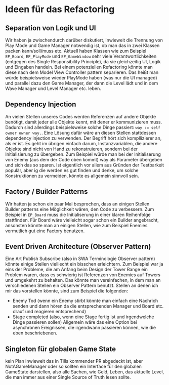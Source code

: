 # Ideen für das Refactoring

## Separation von Logik und UI

Wir haben ja zwischendurch darüber diskutiert, inwieweit die Trennung von Play Mode und Game Manager notwendig ist, ob man das in zwei Klassen packen kann/soll/muss etc. Aktuell haben Klassen wie zum Beispiel `EP_Board`, `EP_PlayMode` und `EP_GameWindow` sehr viele Verantwortlichkeiten (entgegen des Single Responsibility Principle), da sie gleichzeitig UI, Logik und Eingaben handeln. Bei einem potenziellen Refactoring könnte man diese nach dem Model View Controller pattern separieren. Das heißt man würde beispielsweise wieder PlayMode haben (was nur die UI managed) und parallel dazu den Game Manager, der dann die Level lädt und in dem Wave Manager und Level Manager etc. leben.

## Dependency Injection

An vielen Stellen unseres Codes werden Referenzen auf andere Objekte benötigt, damit jeder alle Objekte kennt, mit dener er kommunizieren muss. Dadurch sind allerdings beispielsweise solche Dinge passiert: `way := self owner owner way.`. Eine Lösung dafür wäre an diesen Stellen stattdessen dependency injection zu verwenden. Der Begriff hört sich kompllizierer an, als er ist. Es geht im übrigen einfach darum, Instanzvariablen, die andere Objekte sind nicht von Hand zu rekonstruieren, sondern bei der Initialisierung zu übergeben. Zum Beispiel würde man bei der Initialiserung von Enemy (aus dem der Code oben kommt) way als Parameter übergeben und sich das so sparen. Ist eigentlich vor allem aus Gründen der Testbarkeit populär, aber ig die werden es gut finden und denke, um solche Konstruktionen zu vermeiden, könnte es allgemein sinnvoll sein.

## Factory / Builder Patterns

Wir hatten ja schon ein paar Mal besprochen, dass an einigen Stellen Builder patterns eine Möglichkeit wären, den Code zu verbessern. Zum Beispiel in `EP_Board` muss die Initialiserung in einer klaren Reihenfolge stattfinden. Für Board wäre vielleicht sogar schon ein Builder angebracht, ansonsten könnte man an einigen Stellen, wie zum Beispiel Enemies vermutlich gut eine Factory benutzen.

## Event Driven Architecture (Observer Pattern)

Eine Art Publish Subscribe (also in SWA Terminologie Observer pattern) könnte einige Stellen vielliecht ein bisschen erleichtern. Zum Beispiel war ja eins der Probleme, die am Anfang beim Design der Tower Range ein Problem waren, dass es schwierig ist Referenzen von Enemies auf Towers und umgekehrt zu behalten. Das könnte man vereinfachen, in dem man an verschiedenen Stellen ein Observer Pattern benutzt. Stellen an denen ich mir das vorstellen könnte, sind zum Beispiel die folgenden:

- Enemy Tod (wenn ein Enemy stirbt könnte man einfach eine Nachrich senden und dann hören da die entsprechenden Manager und Board etc. drauf und reagieren entsprechend)
- Stage completed (also, wenn eine Stage fertig ist und irgendwelche Dinge passieren sollen)
  Allgemein wäre das eine Option bei asynchronen Ereignissen, die irgendwann passieren können, wie die eben beschriebenen.

## Singleton für globalen Game State

kein Plan inwieweit das in Tills kommender PR abgedeckt ist, aber NotAGameManager oder so sollten ein Interface für den globalen GameState darstellen, also alle Sachen, wie Geld, Leben, das aktuelle Level, die man immer aus einer Single Source of Truth lesen sollte.
